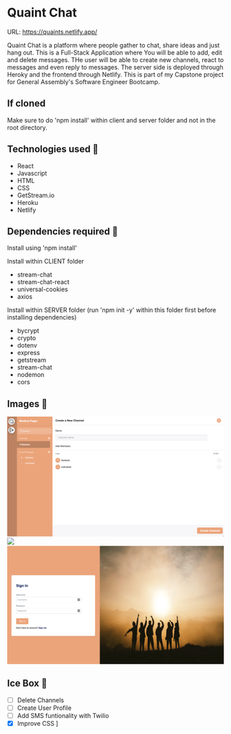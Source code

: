 # Quaint Chat

URL: https://quaints.netlify.app/

Quaint Chat is a platform where people gather to chat, share ideas and just hang out. This is a Full-Stack Application where You will be able to add, edit and delete messages. THe user will be able to create new channels, react to messages and even reply to messages. The server side is deployed through Heroky and the frontend through Netlify. This is part of my Capstone project for General Assembly's Software Engineer Bootcamp.

## If cloned

Make sure to do 'npm install' within client and server folder and not in the root directory. 


## Technologies used 💾

- React
- Javascript
- HTML
- CSS
- GetStream.io
- Heroku
- Netlify


## Dependencies required 🔖

Install using 'npm install'


Install within CLIENT folder
- stream-chat
- stream-chat-react
- universal-cookies
- axios

Install within SERVER folder (run 'npm init -y' within this folder first before installing dependencies)

- bycrypt 
- crypto 
- dotenv 
- express 
- getstream 
- stream-chat 
- nodemon 
- cors

## Images 🌄

<img src='client/public/quaintdashboard.png'/>
<img src='client/public/quaintsinup.png'/>
<img src='client/public/quaintlogin.png'/>

## Ice Box 🧊

- [ ] Delete Channels
- [ ] Create User Profile 
- [ ] Add SMS funtionality with Twilio
- [x] Improve CSS ]